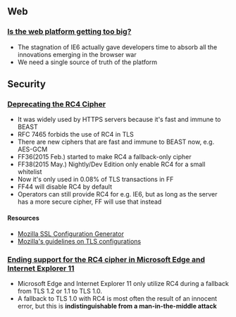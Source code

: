 ## Web

### [Is the web platform getting too big?](https://www.nczonline.net/blog/2015/09/is-the-web-platform-getting-too-big/)

* The stagnation of IE6 actually gave developers time to absorb all the innovations emerging in the browser war
* We need a single source of truth of the platform

## Security

### [Deprecating the RC4 Cipher](https://blog.mozilla.org/security/2015/09/11/deprecating-the-rc4-cipher/)

* It was widely used by HTTPS servers because it's fast and immune to BEAST
* RFC 7465 forbids the use of RC4 in TLS
* There are new ciphers that are fast and immune to BEAST now, e.g. AES-GCM
* FF36(2015 Feb.) started to make RC4 a fallback-only cipher
* FF38(2015 May.) Nightly/Dev Edition only enable RC4 for a small whitelist
* Now it's only used in 0.08% of TLS transactions in FF
* FF44 will disable RC4 by default
* Operators can still provide RC4 for e.g. IE6, but as long as the server has a more secure cipher, FF will use that instead

#### Resources

* [Mozilla SSL Configuration Generator](https://mozilla.github.io/server-side-tls/ssl-config-generator/)
* [Mozilla's guidelines on TLS configurations](https://wiki.mozilla.org/Security/Server_Side_TLS)

### [Ending support for the RC4 cipher in Microsoft Edge and Internet Explorer 11](http://blogs.windows.com/msedgedev/2015/09/01/ending-support-for-the-rc4-cipher-in-microsoft-edge-and-internet-explorer-11/)

* Microsoft Edge and Internet Explorer 11 only utilize RC4 during a fallback from TLS 1.2 or 1.1 to TLS 1.0.
* A fallback to TLS 1.0 with RC4 is most often the result of an innocent error, but this is **indistinguishable from a man-in-the-middle attack**
